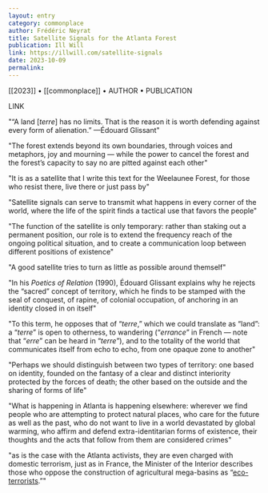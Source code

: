 ```yaml
---
layout: entry
category: commonplace
author: Frédéric Neyrat
title: Satellite Signals for the Atlanta Forest
publication: Ill Will
link: https://illwill.com/satellite-signals
date: 2023-10-09
permalink:
---
```


[[2023]] • [[commonplace]] • AUTHOR • PUBLICATION

LINK

"“A land [*terre*] has no limits. That is the reason it is worth defending against every form of alienation.” —Édouard Glissant"

"The forest extends beyond its own boundaries, through voices and metaphors, joy and mourning — while the power to cancel the forest and the forest’s capacity to say no are pitted against each other"

"It is as a satellite that I write this text for the Weelaunee Forest, for those who resist there, live there or just pass by"

"Satellite signals can serve to transmit what happens in every corner of the world, where the life of the spirit finds a tactical use that favors the people"

"The function of the satellite is only temporary: rather than staking out a permanent position, our role is to extend the frequency reach of the ongoing political situation, and to create a communication loop between different positions of existence"

"A good satellite tries to turn as little as possible around themself"

"In his *Poetics of Relation* (1990), Édouard Glissant explains why he rejects the “sacred” concept of territory, which he finds to be stamped with the seal of conquest, of rapine, of colonial occupation, of anchoring in an identity closed in on itself"

"To this term, he opposes that of “*terre*,” which we could translate as “land”: a “*terre*” is open to otherness, to wandering (“*errance*” in French — note that “*erre*” can be heard in “*terre*”), and to the totality of the world that communicates itself from echo to echo, from one opaque zone to another"

"Perhaps we should distinguish between two types of territory: one based on identity, founded on the fantasy of a clear and distinct interiority protected by the forces of death; the other based on the outside and the sharing of forms of life"

"What is happening in Atlanta is happening elsewhere: wherever we find people who are attempting to protect natural places, who care for the future as well as the past, who do not want to live in a world devastated by global warming, who affirm and defend extra-identitarian forms of existence, their thoughts and the acts that follow from them are considered crimes"

"as is the case with the Atlanta activists, they are even charged with domestic terrorism, just as in France, the Minister of the Interior describes those who oppose the construction of agricultural mega-basins as “[eco-terrorists](https://territories.substack.com/p/eco-terrorism-the-minister-of-the).”"
